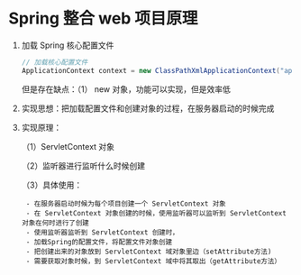 # Spring 整合 web 项目原理

1. 加载 Spring 核心配置文件

    ```java
    // 加载核心配置文件
    ApplicationContext context = new ClassPathXmlApplicationContext("applicationContext.xml");
    ```

    但是存在缺点：（1） new 对象，功能可以实现，但是效率低

2. 实现思想：把加载配置文件和创建对象的过程，在服务器启动的时候完成

3. 实现原理：

    （1）ServletContext 对象

    （2）监听器进行监听什么时候创建

    （3）具体使用：

        - 在服务器启动时候为每个项目创建一个 ServletContext 对象
        - 在 ServletContext 对象创建的时候，使用监听器可以监听到 ServletContext 对象在何时进行了创建
        - 使用监听器监听到 ServletContext 创建时，
        - 加载Spring的配置文件，将配置文件对象创建
        - 把创建出来的对象放到 ServletContext 域对象里边（setAttribute方法)
        - 需要获取对象时候，到 ServletContext 域中将其取出（getAttribute方法）
